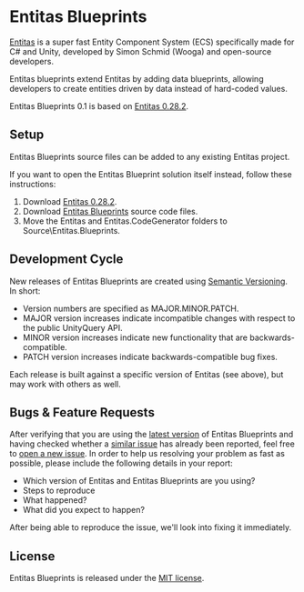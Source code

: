 # Entitas Blueprints
[Entitas](https://github.com/sschmid/Entitas-CSharp) is a super fast Entity
Component System (ECS) specifically made for C# and Unity, developed by Simon
Schmid (Wooga) and open-source developers.

Entitas blueprints extend Entitas by adding data blueprints, allowing
developers to create entities driven by data instead of hard-coded values.

Entitas Blueprints 0.1 is based on
[Entitas 0.28.2](https://github.com/sschmid/Entitas-CSharp/releases/tag/0.28.2).

## Setup

Entitas Blueprints source files can be added to any existing Entitas project.

If you want to open the Entitas Blueprint solution itself instead, follow these instructions:

1. Download [Entitas 0.28.2](https://github.com/sschmid/Entitas-CSharp/releases/tag/0.28.2).
1. Download [Entitas Blueprints](https://github.com/npruehs/Entitas-Blueprints-CSharp/releases) source code files.
1. Move the Entitas and Entitas.CodeGenerator folders to Source\Entitas.Blueprints.

## Development Cycle

New releases of Entitas Blueprints are created using [Semantic Versioning](http://semver.org/). In short:

* Version numbers are specified as MAJOR.MINOR.PATCH.
* MAJOR version increases indicate incompatible changes with respect to the public UnityQuery API.
* MINOR version increases indicate new functionality that are backwards-compatible.
* PATCH version increases indicate backwards-compatible bug fixes.

Each release is built against a specific version of Entitas (see above), but may work with others as well.

## Bugs & Feature Requests

After verifying that you are using the [latest version](https://github.com/npruehs/Entitas-Blueprints-CSharp/releases)
of Entitas Blueprints and having checked whether a [similar issue](https://github.com/npruehs/Entitas-Blueprints-CSharp/issues)
has already been reported, feel free to [open a new issue](https://github.com/npruehs/Entitas-Blueprints-CSharp/issues/new).
In order to help us resolving your problem as fast as possible, please include the following details in your report:

* Which version of Entitas and Entitas Blueprints are you using?
* Steps to reproduce
* What happened?
* What did you expect to happen?

After being able to reproduce the issue, we'll look into fixing it immediately.

## License

Entitas Blueprints is released under the [MIT license](https://github.com/npruehs/Entitas-Blueprints-CSharp/blob/master/README.md).